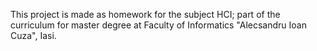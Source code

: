 This project is made as homework for the subject HCI; part of the curriculum for master degree at Faculty of Informatics "Alecsandru Ioan Cuza", Iasi.